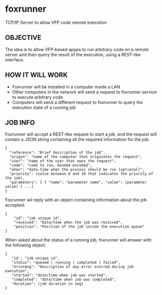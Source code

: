 # foxrunner
TCP/IP Server to allow VFP code remote execution


## OBJECTIVE
The idea is to allow VFP-based appps to run arbitrary code on a remote server and then query the result of the execution, using a REST-like interface.

## HOW IT WILL WORK

* Foxrunner will be installed in a computer inside a LAN
* Other computers in the network will send a request to foxrunner service to execute arbitrary code
* Computers will send a different request to foxrunner to query the execution state of a running job


## JOB INFO
Foxrunner will accept a REST-like request to start a job, and the request will contain a JSON string
containing all the required information for the job:

    {
      "reference": "Brief description of the job",
      "origin": "name of the computer that originates the request",
      "user": "name of the user that owns the request",
      "code": "code to run, base64-encoded",
      "when": "date-time when the process should be run (optional)",
      "priority": (value between 0 and 10 that indicates the priority of the job),
      "parameters": [ { "name": "parameter name", "value": (parameter value) ] ...]
    }
    
Foxrunner wil reply with an object containing information about the job accepted:

    {
        "id": "job unique id",
        "received": "Date/time when the job was received",
        "position": "Position of the job inside the execution queue"
    }
   
When asked about the status of a running job, foxrunner will answer with the following object:

    {
       "id'; "job unique id",
       "status": "queued | running | completed | failed",
       "errormsg": "Description of any error ocurred during job execution",
       "started": "date/time when job was started",
       "completed": "date/time when job was completed",
       "duration": (job duration in seg)
    }
    
    
